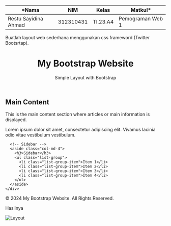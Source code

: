 |*Nama|NIM|Kelas|Matkul*|
|----|---|-----|------|
|Restu Sayidina Ahmad|312310431|TI.23.A4|Pemograman Web 1|

Buatlah layout web sederhana menggunakan css frameword (Twitter Bootsrtap).

<!DOCTYPE html>
<html lang="en">
<head>
  <meta charset="UTF-8">
  <meta name="viewport" content="width=device-width, initial-scale=1.0">
  <title>Simple Bootstrap Layout</title>
  <!-- Link to Bootstrap CSS -->
  <link href="https://maxcdn.bootstrapcdn.com/bootstrap/4.5.2/css/bootstrap.min.css" rel="stylesheet">
</head>
<body>

  <!-- Header -->
  <header class="bg-primary text-white text-center py-3">
    <h1>My Bootstrap Website</h1>
    <p>Simple Layout with Bootstrap</p>
  </header>

  <!-- Main Content Area -->
  <div class="container mt-4">
    <div class="row">
      <!-- Main Content -->
      <div class="col-md-8">
        <h2>Main Content</h2>
        <p>This is the main content section where articles or main information is displayed.</p>
        <p>Lorem ipsum dolor sit amet, consectetur adipiscing elit. Vivamus lacinia odio vitae vestibulum vestibulum.</p>
      </div>

      <!-- Sidebar -->
      <aside class="col-md-4">
        <h3>Sidebar</h3>
        <ul class="list-group">
          <li class="list-group-item">Item 1</li>
          <li class="list-group-item">Item 2</li>
          <li class="list-group-item">Item 3</li>
          <li class="list-group-item">Item 4</li>
        </ul>
      </aside>
    </div>
  </div>

  <!-- Footer -->
  <footer class="bg-dark text-white text-center py-3 mt-4">
    <p>&copy; 2024 My Bootstrap Website. All Rights Reserved.</p>
  </footer>

  <!-- Link to Bootstrap JS and dependencies -->
  <script src="https://code.jquery.com/jquery-3.5.1.slim.min.js"></script>
  <script src="https://cdn.jsdelivr.net/npm/@popperjs/core@2.0.7/dist/umd/popper.min.js"></script>
  <script src="https://maxcdn.bootstrapcdn.com/bootstrap/4.5.2/js/bootstrap.min.js"></script>
</body>
</html>


Hasilnya

![Layout](https://github.com/user-attachments/assets/f28d6622-5e1b-47ad-ac7f-8dbbe6cbc90b)
